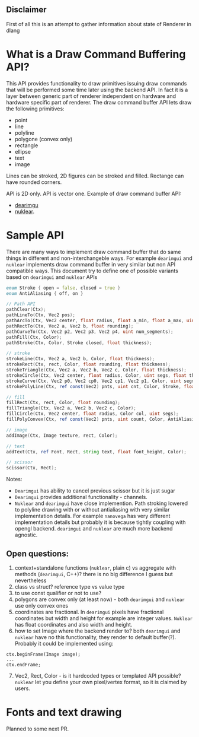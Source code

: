 ## Disclaimer

First of all this is an attempt to gather information about state of Renderer in dlang

# What is a Draw Command Buffering API?

This API provides functionality to draw primitives issuing draw commands that will be performed some time later using the backend API. In fact it is a layer between generic part of renderer independent on hardware and hardware specific part of renderer. The draw command buffer API lets draw the following primitives:
- point
- line
- polyline
- polygone (convex only)
- rectangle
- ellipse
- text
- image

Lines can be stroked, 2D figures can be stroked and filled. Rectange can have rounded corners.

API is 2D only.
API is vector one.
Example of draw command buffer API:
 - [dearimgu](https://github.com/ocornut/imgui/blob/2889a14f86823c4b39b6e4d070fef19064167ab2/imgui.h#L1817)
 - [nuklear](https://github.com/vurtun/nuklear/blob/181cfd86c47ae83eceabaf4e640587b844e613b6/nuklear.h#L4701).

# Sample API

There are many ways to implement draw command buffer that do same things in different and non-interchangeble ways. For example `dearimgui` and `nuklear` implements draw command buffer in very similar but non API compatible ways. This document try to define one of possible variants based on `dearimgui` and `nuklear` APIs

```D
enum Stroke { open = false, closed = true }
enum AntiAliasing { off, on }

// Path API
pathClear(Ctx);
pathLineTo(Ctx, Vec2 pos);
pathArcTo(Ctx, Vec2 center, float radius, float a_min, float a_max, uint segments);
pathRectTo(Ctx, Vec2 a, Vec2 b, float rounding);
pathCurveTo(Ctx, Vec2 p2, Vec2 p3, Vec2 p4, uint num_segments);
pathFill(Ctx, Color);
pathStroke(Ctx, Color, Stroke closed, float thickness);

// stroke
strokeLine(Ctx, Vec2 a, Vec2 b, Color, float thickness);
strokeRect(Ctx, rect, Color, float rounding, float thickness);
strokeTriangle(Ctx, Vec2 a, Vec2 b, Vec2 c, Color, float thickness);
strokeCircle(Ctx, Vec2 center, float radius, Color, uint segs, float thickness);
strokeCurve(Ctx, Vec2 p0, Vec2 cp0, Vec2 cp1, Vec2 p1, Color, uint segments, float thickness);
strokePolyLine(Ctx, ref const(Vec2) pnts, uint cnt, Color, Stroke, float thickness, AntiAliasing aa);

// fill
fillRect(Ctx, rect, Color, float rounding);
fillTriangle(Ctx, Vec2 a, Vec2 b, Vec2 c, Color);
fillCircle(Ctx, Vec2 center, float radius, Color col, uint segs);
fillPolyConvex(Ctx, ref const(Vec2) pnts, uint count, Color, AntiAliasing aa);

// image
addImage(Ctx, Image texture, rect, Color);

// text
addText(Ctx, ref Font, Rect, string text, float font_height, Color);

// scissor
scissor(Ctx, Rect);
```

Notes:
- `Dearimgui` has ability to cancel previous scissor but it is just sugar
- `Dearimgui` provides additional functionality - channels.
- `Nuklear` and `dearimgui` have close implemention. Path stroking lowered to polyline drawing with or without antialiasing with very similar implementation details. For example `nanovega` has very different implementation details but probably it is because tightly coupling with opengl backend. `dearimgui` and `nuklear` are much more backend agnostic.

## Open questions:
1. context+standalone functions (`nuklear`, plain c) vs aggregate with methods (`dearimgui`, C++)? there is no big difference I guess but nevertheless
2. class vs struct? reference type vs value type
3. to use const qualifier or not to use?
4. polygons are convex only (at least now) - both `dearimgui` and `nuklear` use only convex ones
5. coordinates are fractional. In `dearimgui` pixels have fractional coordinates but width and height for example are integer values. `Nuklear` has float coordinates and also width and height.
6. how to set Image where the backend render to? both `dearimgui` and `nuklear` have no this functionality, they render to default buffer(?). Probably it could be implemented using:
```
ctx.beginFrame(Image image);
...
ctx.endFrame;
```
7. Vec2, Rect, Color - is it hardcoded types or templated API possible? `nuklear` let you define your own pixel/vertex format, so it is claimed by users.

# Fonts and text drawing

Planned to some next PR.
